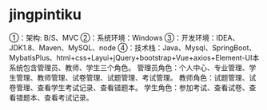 # jingpintiku
①：架构: B/S、MVC ②：系统环境：Windows ③：开发环境：IDEA、JDK1.8、Maven、MySQL、node ④：技术栈：Java、Mysql、SpringBoot、MybatisPlus、html+css+Layui+jQuery+bootstrap+Vue+axios+Element-UI本系统包含管理员、教师、学生三个角色。 管理员角色：个人中心、专业管理、学生管理、教师管理、试卷管理、试题管理、考试管理。 教师角色：试题管理、试卷管理、查看学生考试记录、查看错题本。 学生角色：参加考试、查看试卷、查看错题本、查看考试记录。
